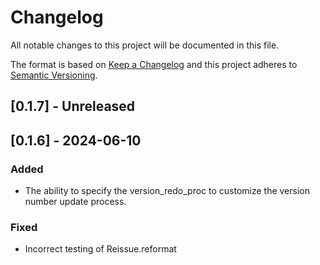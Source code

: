 # Changelog

All notable changes to this project will be documented in this file.

The format is based on [Keep a Changelog](http://keepachangelog.com/)
and this project adheres to [Semantic Versioning](http://semver.org/).

## [0.1.7] - Unreleased

## [0.1.6] - 2024-06-10

### Added

- The ability to specify the version_redo_proc to customize the version number update process.

### Fixed

- Incorrect testing of Reissue.reformat
